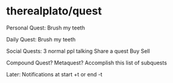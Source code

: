 therealplato/quest
==================

Personal Quest:
Brush my teeth

Daily Quest:
Brush my teeth

Social Quests:
3 normal ppl talking
Share a quest
Buy
Sell

Compound Quest? Metaquest?
Accomplish this list of subquests

Later:
Notifications at start +t or end -t

